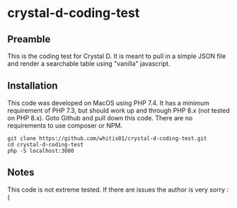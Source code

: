 # crystal-d-coding-test
## Preamble
This is the coding test for Crystal D. It is meant to pull in a simple JSON file and render a searchable table using "vanilla" javascript.

## Installation
This code was developed on MacOS using PHP 7.4. It has a minimum requirement of PHP 7.3, 
but should work up and through PHP 8.x (not tested on PHP 8.x).
Goto Github and pull down this code. There are no requirements to use composer or NPM.
```
git clone https://github.com/whitis01/crystal-d-coding-test.git
cd crystal-d-coding-test
php -S localhost:3000
```

## Notes
This code is not extreme tested. If there are issues the author is very sorry :(
